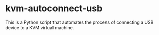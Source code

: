# kvm-autoconnect-usb
This is a Python script that automates the process of connecting a USB device to a KVM virtual machine.
